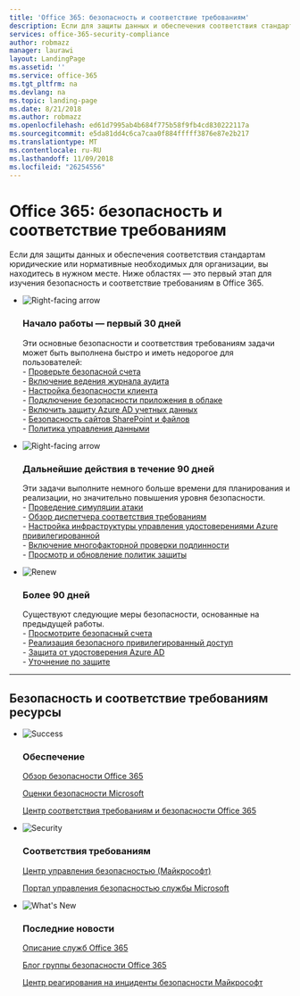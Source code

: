 ```yaml
---
title: 'Office 365: безопасность и соответствие требованиям'
description: Если для защиты данных и обеспечения соответствия стандартам юридические или нормативные необходимых для организации, вы находитесь в нужном месте. Здесь можно узнать, безопасность и соответствие требованиям в Office 365
services: office-365-security-compliance
author: robmazz
manager: laurawi
layout: LandingPage
ms.assetid: ''
ms.service: office-365
ms.tgt_pltfrm: na
ms.devlang: na
ms.topic: landing-page
ms.date: 8/21/2018
ms.author: robmazz
ms.openlocfilehash: ed61d7995ab4b684f775b58f9fb4cd830222117a
ms.sourcegitcommit: e5da81dd4c6ca7caa0f884fffff3876e87e2b217
ms.translationtype: MT
ms.contentlocale: ru-RU
ms.lasthandoff: 11/09/2018
ms.locfileid: "26254556"
---
```

# <a name="office-365-security-and-compliance"></a>Office 365: безопасность и соответствие требованиям

Если для защиты данных и обеспечения соответствия стандартам юридические или нормативные необходимых для организации, вы находитесь в нужном месте. Ниже областях — это первый этап для изучения безопасность и соответствие требованиям в Office 365.

<ul class="cardsF panelContent">
    <li>
        <div class="cardSize">
            <div class="cardPadding">
                <div class="card">
                    <div class="cardImageOuter">
                        <div class="cardImage">
                            <img src="https://docs.microsoft.com/office/media/icons/caret-right-blue.svg" alt="Right-facing arrow" />
                        </div>
                    </div>
                    <div class="cardText">
                        <h3>Начало работы — первый 30 дней</h3>
                <p>Эти основные безопасности и соответствия требованиям задачи может быть выполнена быстро и иметь недорогое для пользователей: <br> - <a href="office-365-secure-score.md" target="_blank">Проверьте безопасной счета</a> <br> - <a href="search-the-audit-log-in-security-and-compliance.md">Включение ведения журнала аудита</a> <br> - <a href="tenant-wide-setup-for-increased-security.md">Настройка безопасности клиента</a> <br> - <a href="https://docs.microsoft.com/cloud-app-security/connect-office-365-to-microsoft-cloud-app-security">Подключение безопасности приложения в облаке</a> <br> - <a href="https://docs.microsoft.com/azure/active-directory/active-directory-identityprotection-enable">Включить защиту Azure AD учетных данных</a> <br> - <a href="https://docs.microsoft.com/office365/enterprise/secure-sharepoint-online-sites-and-files">Безопасность сайтов SharePoint и файлов</a> <br> - <a href="configure-supervision-policies.md">Политика управления данными</a> </p>
                    </div>
                </div>
            </div>
        </div>
    </li>
    <li>
        <div class="cardSize">
            <div class="cardPadding">
                <div class="card">
                    <div class="cardImageOuter">
                        <div class="cardImage">
                            <img src="https://docs.microsoft.com/office/media/icons/caret-right-blue.svg" alt="Right-facing arrow" />
                        </div>
                    </div>
                    <div class="cardText">
                        <h3>Дальнейшие действия в течение 90 дней</h3>
                        <p>Эти задачи выполните немного больше времени для планирования и реализации, но значительно повышения уровня безопасности. <br> - <a href="attack-simulator.md">Проведение симуляции атаки</a> <br> - <a href="meet-data-protection-and-regulatory-reqs-using-microsoft-cloud.md">Обзор диспетчера соответствия требованиям</a> <br> - <a href="https://docs.microsoft.com/azure/active-directory/privileged-identity-management/pim-configure">Настройка инфраструктуры управления удостоверениями Azure привилегированной</a> <br> - <a href="https://docs.microsoft.com/azure/active-directory/authentication/concept-mfa-howitworks">Включение многофакторной проверки подлинности</a> <br> - <a href="protect-against-threats.md">Просмотр и обновление политик защиты</a> </p>
                    </div>
                </div>
            </div>
        </div>
    </li>
    <li>
        <div class="cardSize">
            <div class="cardPadding">
                <div class="card">
                    <div class="cardImageOuter">
                        <div class="cardImage">
                            <img src="https://docs.microsoft.com/office/media/icons/renew.svg" alt="Renew" />
                        </div>
                    </div>
                    <div class="cardText">
                        <h3>Более 90 дней</h3>
                        <p>Существуют следующие меры безопасности, основанные на предыдущей работы.<br>
                        - <a href="https://securescore.office.com" target="_blank">Просмотрите безопасный счета</a><br>
                        - <a href="https://docs.microsoft.com/windows-server/identity/securing-privileged-access/securing-privileged-access">Реализация безопасного привилегированный доступ</a><br>
                        - <a href="https://docs.microsoft.com/azure/active-directory/active-directory-identityprotection">Защита от удостоверения Azure AD</a><br>
                        - <a href="protect-against-threats.md">Уточнение по защите</a><br></p>
                    </div>
                </div>
            </div>
        </div>
    </li>
</ul>

<hr>
<h2>Безопасность и соответствие требованиям ресурсы</h2>

<ul class="panelContent cardsF">
    <li>
        <div class="cardSize">
            <div class="cardPadding">
                <div class="card">
                    <div class="cardImageOuter">
                        <div class="cardImage">
                            <img src="https://docs.microsoft.com/office/media/icons/success-blue.svg" alt="Success" data-linktype="external">
                        </div>
                    </div>
                    <div class="cardText">
                        <h3>Обеспечение</h3>
                        <p><a href="security-roadmap.md">Обзор безопасности Office 365</a></p>
                        <p><a href="https://securescore.microsoft.com" target="_blank">Оценки безопасности Microsoft</a></p>
                        <p><a href="https://protection.office.com" target="_blank">Центр соответствия требованиям и безопасности Office 365</a></p>
                    </div>
                </div>
            </div>
        </div>
    </li>
    <li>
        <div class="cardSize">
            <div class="cardPadding">
                <div class="card">
                    <div class="cardImageOuter">
                        <div class="cardImage">
                            <img src="https://docs.microsoft.com/office/media/icons/security-blue.svg" alt="Security" data-linktype="external">
                        </div>
                    </div>
                    <div class="cardText">
                        <h3>Соответствия требованиям</h3>
                        <p><a href="https://www.microsoft.com/trustcenter" target="_blank">Центр управления безопасностью (Майкрософт)</a></p>
                        <p><a href="https://servicetrust.microsoft.com" target="_blank">Портал управления безопасностью службы Microsoft</a></p>
                    </div>
                </div>
            </div>
        </div>
    </li>
    <li>
        <div class="cardSize">
            <div class="cardPadding">
                <div class="card">
                    <div class="cardImageOuter">
                        <div class="cardImage">
                            <img src="https://docs.microsoft.com/office/media/icons/whats-new-megaphone-blue.svg" alt="What's New" data-linktype="external">
                        </div>
                    </div>
                    <div class="cardText">
                        <h3>Последние новости</h3>
                        <p><a href="https://docs.microsoft.com/office365/servicedescriptions/office-365-service-descriptions-technet-library" target="_blank">Описание служб Office 365</a></p>
                        <p><a href="https://blogs.technet.microsoft.com/office365security" target="_blank">Блог группы безопасности Office 365</a></p>
                        <p><a href="https://www.microsoft.com/msrc" target="_blank">Центр реагирования на инциденты безопасности Майкрософт</a></p>
                    </div>
                </div>
            </div>
        </div>
    </li>
</ul>